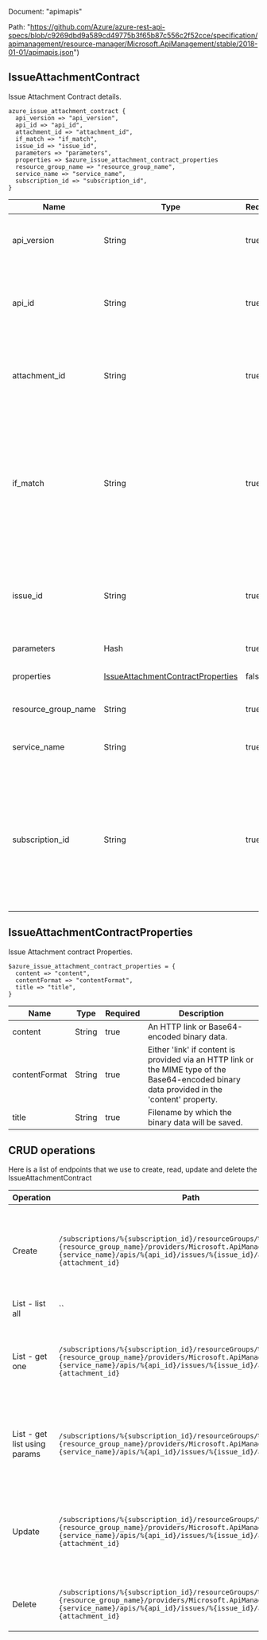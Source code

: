 Document: "apimapis"


Path: "https://github.com/Azure/azure-rest-api-specs/blob/c9269dbd9a589cd49775b3f65b87c556c2f52cce/specification/apimanagement/resource-manager/Microsoft.ApiManagement/stable/2018-01-01/apimapis.json")

## IssueAttachmentContract

Issue Attachment Contract details.

```puppet
azure_issue_attachment_contract {
  api_version => "api_version",
  api_id => "api_id",
  attachment_id => "attachment_id",
  if_match => "if_match",
  issue_id => "issue_id",
  parameters => "parameters",
  properties => $azure_issue_attachment_contract_properties
  resource_group_name => "resource_group_name",
  service_name => "service_name",
  subscription_id => "subscription_id",
}
```

| Name        | Type           | Required       | Description       |
| ------------- | ------------- | ------------- | ------------- |
|api_version | String | true | Version of the API to be used with the client request. |
|api_id | String | true | API identifier. Must be unique in the current API Management service instance. |
|attachment_id | String | true | Attachment identifier within an Issue. Must be unique in the current Issue. |
|if_match | String | true | ETag of the Issue Entity. ETag should match the current entity state from the header response of the GET request or it should be * for unconditional update. |
|issue_id | String | true | Issue identifier. Must be unique in the current API Management service instance. |
|parameters | Hash | true | Create parameters. |
|properties | [IssueAttachmentContractProperties](#issueattachmentcontractproperties) | false | Properties of the Issue Attachment. |
|resource_group_name | String | true | The name of the resource group. |
|service_name | String | true | The name of the API Management service. |
|subscription_id | String | true | Subscription credentials which uniquely identify Microsoft Azure subscription. The subscription ID forms part of the URI for every service call. |
        
## IssueAttachmentContractProperties

Issue Attachment contract Properties.

```puppet
$azure_issue_attachment_contract_properties = {
  content => "content",
  contentFormat => "contentFormat",
  title => "title",
}
```

| Name        | Type           | Required       | Description       |
| ------------- | ------------- | ------------- | ------------- |
|content | String | true | An HTTP link or Base64-encoded binary data. |
|contentFormat | String | true | Either 'link' if content is provided via an HTTP link or the MIME type of the Base64-encoded binary data provided in the 'content' property. |
|title | String | true | Filename by which the binary data will be saved. |



## CRUD operations

Here is a list of endpoints that we use to create, read, update and delete the IssueAttachmentContract

| Operation | Path | Verb | Description | OperationID |
| ------------- | ------------- | ------------- | ------------- | ------------- |
|Create|`/subscriptions/%{subscription_id}/resourceGroups/%{resource_group_name}/providers/Microsoft.ApiManagement/service/%{service_name}/apis/%{api_id}/issues/%{issue_id}/attachments/%{attachment_id}`|Put|Creates a new Attachment for the Issue in an API or updates an existing one.|ApiIssueAttachment_CreateOrUpdate|
|List - list all|``||||
|List - get one|`/subscriptions/%{subscription_id}/resourceGroups/%{resource_group_name}/providers/Microsoft.ApiManagement/service/%{service_name}/apis/%{api_id}/issues/%{issue_id}/attachments/%{attachment_id}`|Get|Gets the details of the issue Attachment for an API specified by its identifier.|ApiIssueAttachment_Get|
|List - get list using params|`/subscriptions/%{subscription_id}/resourceGroups/%{resource_group_name}/providers/Microsoft.ApiManagement/service/%{service_name}/apis/%{api_id}/issues/%{issue_id}/attachments`|Get|Lists all comments for the Issue associated with the specified API.|ApiIssueAttachment_ListByService|
|Update|`/subscriptions/%{subscription_id}/resourceGroups/%{resource_group_name}/providers/Microsoft.ApiManagement/service/%{service_name}/apis/%{api_id}/issues/%{issue_id}/attachments/%{attachment_id}`|Put|Creates a new Attachment for the Issue in an API or updates an existing one.|ApiIssueAttachment_CreateOrUpdate|
|Delete|`/subscriptions/%{subscription_id}/resourceGroups/%{resource_group_name}/providers/Microsoft.ApiManagement/service/%{service_name}/apis/%{api_id}/issues/%{issue_id}/attachments/%{attachment_id}`|Delete|Deletes the specified comment from an Issue.|ApiIssueAttachment_Delete|
